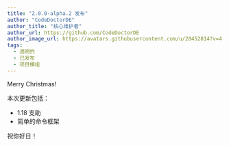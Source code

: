 ```yaml
---
title: "2.0.0-alpha.2 发布"
author: "CodeDoctorDE"
author_title: "核心维护者"
author_url: https://github.com/CodeDoctorDE
author_image_url: https://avatars.githubusercontent.com/u/20452814?v=4
tags:
  - 透明的
  - 已发布
  - 项目模组
---
```


Merry Christmas!

本次更新包括：

* 1.18 支助
* 简单的命令框架

祝你好日！
